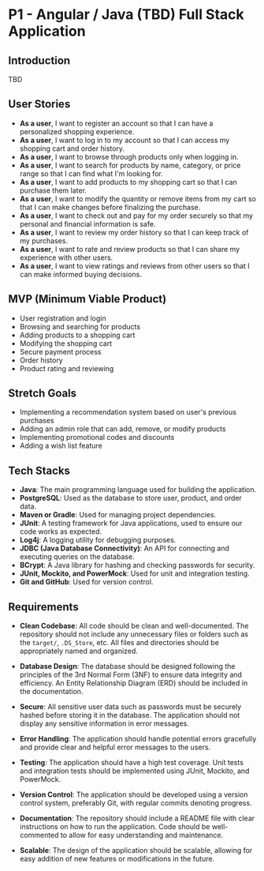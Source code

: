 # P1 - Angular / Java (TBD) Full Stack Application

## Introduction

TBD

## User Stories

- **As a user**, I want to register an account so that I can have a personalized shopping experience.
- **As a user**, I want to log in to my account so that I can access my shopping cart and order history.
- **As a user**, I want to browse through products only when logging in.
- **As a user**, I want to search for products by name, category, or price range so that I can find what I'm looking for.
- **As a user**, I want to add products to my shopping cart so that I can purchase them later.
- **As a user**, I want to modify the quantity or remove items from my cart so that I can make changes before finalizing the purchase.
- **As a user**, I want to check out and pay for my order securely so that my personal and financial information is safe.
- **As a user**, I want to review my order history so that I can keep track of my purchases.
- **As a user**, I want to rate and review products so that I can share my experience with other users.
- **As a user**, I want to view ratings and reviews from other users so that I can make informed buying decisions.


## MVP (Minimum Viable Product)

- User registration and login
- Browsing and searching for products
- Adding products to a shopping cart
- Modifying the shopping cart
- Secure payment process
- Order history
- Product rating and reviewing

## Stretch Goals

- Implementing a recommendation system based on user's previous purchases
- Adding an admin role that can add, remove, or modify products
- Implementing promotional codes and discounts
- Adding a wish list feature

## Tech Stacks

- **Java**: The main programming language used for building the application.
- **PostgreSQL**: Used as the database to store user, product, and order data.
- **Maven or Gradle**: Used for managing project dependencies.
- **JUnit**: A testing framework for Java applications, used to ensure our code works as expected.
- **Log4j**: A logging utility for debugging purposes.
- **JDBC (Java Database Connectivity)**: An API for connecting and executing queries on the database.
- **BCrypt**: A Java library for hashing and checking passwords for security.
- **JUnit, Mockito, and PowerMock**: Used for unit and integration testing.
- **Git and GitHub**: Used for version control.

## Requirements

- **Clean Codebase**: All code should be clean and well-documented. The repository should not include any unnecessary files or folders such as the `target/`, `.DS_Store`, etc. All files and directories should be appropriately named and organized.

- **Database Design**: The database should be designed following the principles of the 3rd Normal Form (3NF) to ensure data integrity and efficiency. An Entity Relationship Diagram (ERD) should be included in the documentation.

- **Secure**: All sensitive user data such as passwords must be securely hashed before storing it in the database. The application should not display any sensitive information in error messages.

- **Error Handling**: The application should handle potential errors gracefully and provide clear and helpful error messages to the users.

- **Testing**: The application should have a high test coverage. Unit tests and integration tests should be implemented using JUnit, Mockito, and PowerMock.

- **Version Control**: The application should be developed using a version control system, preferably Git, with regular commits denoting progress.

- **Documentation**: The repository should include a README file with clear instructions on how to run the application. Code should be well-commented to allow for easy understanding and maintenance.

- **Scalable**: The design of the application should be scalable, allowing for easy addition of new features or modifications in the future.

